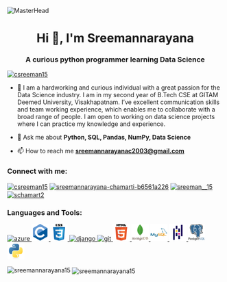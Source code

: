 ![MasterHead](https://media-exp1.licdn.com/dms/image/C5616AQFxy7rLQDIjWA/profile-displaybackgroundimage-shrink_350_1400/0/1643425740335?e=1666224000&v=beta&t=LA86rNRjEQdZl_ht0-_og-PPAZnvG4JrHMytD6mr7q8)
<h1 align="center">Hi 👋, I'm Sreemannarayana</h1>
<h3 align="center">A curious python programmer learning Data Science</h3>

<p align="left"> <a href="https://twitter.com/csreeman15" target="blank"><img src="https://img.shields.io/twitter/follow/csreeman15?logo=twitter&style=for-the-badge" alt="csreeman15" /></a> </p>

- 🌱 I am a hardworking and curious individual with a great passion for the Data Science industry. I am in my second year of B.Tech CSE at GITAM Deemed University, Visakhapatnam. I’ve excellent communication skills and team working experience, which enables me to collaborate with a broad range of people. I am open to working on data science projects where I can practice my knowledge and experience.

- 💬 Ask me about **Python, SQL, Pandas, NumPy, Data Science**

- 📫 How to reach me **sreemannarayanac2003@gmail.com**

<h3 align="left">Connect with me:</h3>
<p align="left">
<a href="https://twitter.com/csreeman15" target="blank"><img align="center" src="https://raw.githubusercontent.com/rahuldkjain/github-profile-readme-generator/master/src/images/icons/Social/twitter.svg" alt="csreeman15" height="30" width="40" /></a>
<a href="https://linkedin.com/in/sreemannarayana-chamarti-b6561a226" target="blank"><img align="center" src="https://raw.githubusercontent.com/rahuldkjain/github-profile-readme-generator/master/src/images/icons/Social/linked-in-alt.svg" alt="sreemannarayana-chamarti-b6561a226" height="30" width="40" /></a>
<a href="https://instagram.com/sreeman__15" target="blank"><img align="center" src="https://raw.githubusercontent.com/rahuldkjain/github-profile-readme-generator/master/src/images/icons/Social/instagram.svg" alt="sreeman__15" height="30" width="40" /></a>
<a href="https://www.hackerrank.com/schamart2" target="blank"><img align="center" src="https://raw.githubusercontent.com/rahuldkjain/github-profile-readme-generator/master/src/images/icons/Social/hackerrank.svg" alt="schamart2" height="30" width="40" /></a>
</p>

<h3 align="left">Languages and Tools:</h3>
<p align="left"> <a href="https://azure.microsoft.com/en-in/" target="_blank" rel="noreferrer"> <img src="https://www.vectorlogo.zone/logos/microsoft_azure/microsoft_azure-icon.svg" alt="azure" width="40" height="40"/> </a> <a href="https://www.cprogramming.com/" target="_blank" rel="noreferrer"> <img src="https://raw.githubusercontent.com/devicons/devicon/master/icons/c/c-original.svg" alt="c" width="40" height="40"/> </a> <a href="https://www.w3schools.com/css/" target="_blank" rel="noreferrer"> <img src="https://raw.githubusercontent.com/devicons/devicon/master/icons/css3/css3-original-wordmark.svg" alt="css3" width="40" height="40"/> </a> <a href="https://www.djangoproject.com/" target="_blank" rel="noreferrer"> <img src="https://cdn.worldvectorlogo.com/logos/django.svg" alt="django" width="40" height="40"/> </a> <a href="https://git-scm.com/" target="_blank" rel="noreferrer"> <img src="https://www.vectorlogo.zone/logos/git-scm/git-scm-icon.svg" alt="git" width="40" height="40"/> </a> <a href="https://www.w3.org/html/" target="_blank" rel="noreferrer"> <img src="https://raw.githubusercontent.com/devicons/devicon/master/icons/html5/html5-original-wordmark.svg" alt="html5" width="40" height="40"/> </a> <a href="https://www.mongodb.com/" target="_blank" rel="noreferrer"> <img src="https://raw.githubusercontent.com/devicons/devicon/master/icons/mongodb/mongodb-original-wordmark.svg" alt="mongodb" width="40" height="40"/> </a> <a href="https://www.mysql.com/" target="_blank" rel="noreferrer"> <img src="https://raw.githubusercontent.com/devicons/devicon/master/icons/mysql/mysql-original-wordmark.svg" alt="mysql" width="40" height="40"/> </a> <a href="https://pandas.pydata.org/" target="_blank" rel="noreferrer"> <img src="https://raw.githubusercontent.com/devicons/devicon/2ae2a900d2f041da66e950e4d48052658d850630/icons/pandas/pandas-original.svg" alt="pandas" width="40" height="40"/> </a> <a href="https://www.postgresql.org" target="_blank" rel="noreferrer"> <img src="https://raw.githubusercontent.com/devicons/devicon/master/icons/postgresql/postgresql-original-wordmark.svg" alt="postgresql" width="40" height="40"/> </a> <a href="https://www.python.org" target="_blank" rel="noreferrer"> <img src="https://raw.githubusercontent.com/devicons/devicon/master/icons/python/python-original.svg" alt="python" width="40" height="40"/> </a> </p>

<p><img align="left" src="https://github-readme-stats.vercel.app/api/top-langs?username=sreemannarayana15&show_icons=true&locale=en&layout=compact" alt="sreemannarayana15" /></p>

<p>&nbsp;<img align="center" src="https://github-readme-stats.vercel.app/api?username=sreemannarayana15&show_icons=true&locale=en" alt="sreemannarayana15" /></p>

<!-- <p><img align="center" src="https://github-readme-streak-stats.herokuapp.com/?user=sreemannarayana15&" alt="sreemannarayana15" /></p> -->
